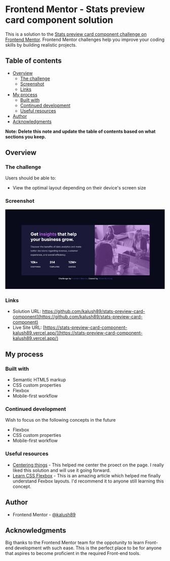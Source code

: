# Frontend Mentor - Stats preview card component solution

This is a solution to the [Stats preview card component challenge on Frontend Mentor](https://www.frontendmentor.io/challenges/stats-preview-card-component-8JqbgoU62). Frontend Mentor challenges help you improve your coding skills by building realistic projects. 

## Table of contents

- [Overview](#overview)
  - [The challenge](#the-challenge)
  - [Screenshot](#screenshot)
  - [Links](#links)
- [My process](#my-process)
  - [Built with](#built-with)
  - [Continued development](#continued-development)
  - [Useful resources](#useful-resources)
- [Author](#author)
- [Acknowledgments](#acknowledgments)

**Note: Delete this note and update the table of contents based on what sections you keep.**

## Overview

### The challenge

Users should be able to:

- View the optimal layout depending on their device's screen size

### Screenshot

![](./img/Screenshot-desktop.png)

### Links

- Solution URL: https://github.com/kalush89/stats-preview-card-component](https://github.com/kalush89/stats-preview-card-component)
- Live Site URL: [https://stats-preview-card-component-kalush89.vercel.app/](https://stats-preview-card-component-kalush89.vercel.app/)

## My process

### Built with

- Semantic HTML5 markup
- CSS custom properties
- Flexbox
- Mobile-first workflow

### Continued development

Wish to focus on the following concepts in the future

- Flexbox
- CSS custom properties
- Mobile-first workflow

### Useful resources

- [Centering things](https://www.better.dev/centering-things-with-css-flexbox) - This helped me center the proect on the page. I really liked this solution and will use it going forward.
- [Learn CSS Flexbox](https://www.freecodecamp.org/news/learn-css-flexbox/) - This is an amazing article which helped me finally understand Fexbox layouts. I'd recommend it to anyone still learning this concept.

## Author

- Frontend Mentor - [@kalush89](https://www.frontendmentor.io/profile/kalush89)

## Acknowledgments

Big thanks to the Frontend Mentor team for the oppotunity to learn Front-end development wth such ease. This is the perfect place to be for anyone that aspires to become proficient in the required Front-end tools.
